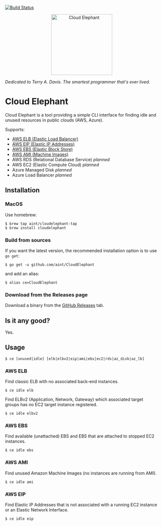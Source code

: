 [![Build Status](https://github.com/aint/CloudElephant/actions/workflows/go.yml/badge.svg "GitHub Actions build status")](https://github.com/aint/CloudElephant/actions?query=workflow%3AGo)

<p align="center">
    <a href="https://www.youtube.com/watch?v=FoTYV22qZTg"><img src="https://i.imgur.com/G01TSPA.png" alt="Cloud Elephant" width="200"></a>
</p>

_Dedicated to Terry A. Davis. The smartest programmer that's ever lived._

# Cloud Elephant

Cloud Elephant is a tool providing a simple CLI interface for finding idle and unused resources in public clouds (AWS, Azure).

Supports:
 - [AWS ELB (Elastic Load Balancer)](#aws-elb)
 - [AWS EIP (Elastic IP Addresses)](#aws-eip)
 - [AWS EBS (Elastic Block Store)](#aws-ebs)
 - [AWS AMI (Machine Images)](#aws-ami)
 - AWS RDS (Relational Database Service) _planned_
 - AWS EC2 (Elastic Compute Cloud) _planned_
 - Azure Managed Disk _planned_
 - Azure Load Balancer _planned_

## Installation

### MacOS

Use homebrew:

```
$ brew tap aint/cloudelephant-tap
$ brew install cloudelephant
```

### Build from sources

If you want the latest version, the recommended installation option is to use `go get`:

`$ go get -u github.com/aint/CloudElephant`

and add an alias:

`$ alias ce=CloudElephant`

### Download from the Releases page

Download a binary from the [GitHub Releases](https://github.com/aint/CloudElephant/releases) tab.

## Is it any good?
Yes.

## Usage

`$ ce [unused|idle] [elb|elbv2|eip|ami|ebs|ec2|rds|az_disk|az_lb]`

### AWS ELB

Find classic ELB with no associated back-end instances.

`$ ce idle elb`

Find ELBv2 (Application, Network, Gateway) which associated target groups has no EC2 target instance registered.

`$ ce idle elbv2`

### AWS EBS

Find available (unattached) EBS and EBS that are attached to stopped EC2 instances.

`$ ce idle ebs`

### AWS AMI

Find unused Amazon Machine Images (no instances are running from AMI).

`$ ce idle ami`

### AWS EIP

Find Elastic IP Addresses that is not associated with a running EC2 instance or an Elastic Network Interface.

`$ ce idle eip`
